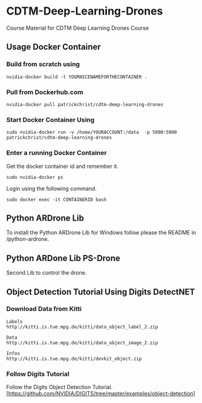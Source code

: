 # CDTM-Deep-Learning-Drones
Course Material for CDTM Deep Learning Drones Course

## Usage Docker Container
### Build from scratch using
```
nvidia-docker build -t YOURNICENAMEFORTHECONTAINER .
```
### Pull from Dockerhub.com
```
nvidia-docker pull patrickchrist/cdtm-deep-learning-drones
```
### Start Docker Container Using
```
sudo nvidia-docker run -v /home/YOURACCOUNT:/data  -p 5000:5000 patrickchrist/cdtm-deep-learning-drones
```
### Enter a running Docker Container
Get the docker container id and remember it.
```
sudo nvidia-docker ps
```
Login using the following command.
```
sudo docker exec -it CONTAINERID bash
```
## Python ARDrone Lib
To install the Python ARDrone Lib for Windows follow please the README in /python-ardrone.

## Python ARDone Lib PS-Drone
Second Lib to control the drone.
## Object Detection Tutorial Using Digits DetectNET
### Download Data from Kitti
```
Labels
http://kitti.is.tue.mpg.de/kitti/data_object_label_2.zip
```
```
Data
http://kitti.is.tue.mpg.de/kitti/data_object_image_2.zip
```
```
Infos
http://kitti.is.tue.mpg.de/kitti/devkit_object.zip
```
### Follow Digits Tutorial
Follow the Digits Object Detection Tutorial.
[https://github.com/NVIDIA/DIGITS/tree/master/examples/object-detection]


